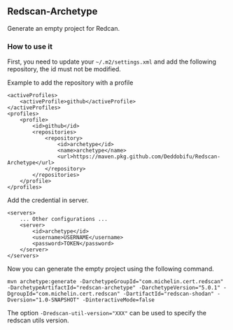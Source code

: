 ## Redscan-Archetype

Generate an empty project for Redcan.

### How to use it

First, you need to update your `~/.m2/settings.xml` and add the following repository, the id must not be modified.

Example to add the repository with a profile

```
<activeProfiles>
    <activeProfile>github</activeProfile>
</activeProfiles>
<profiles>
    <profile>
        <id>github</id>
        <repositories>
            <repository>
                <id>archetype</id>
                <name>archetype</name>
                <url>https://maven.pkg.github.com/Deddobifu/Redscan-Archetype</url>
            </repository>
        </repositories>
    </profile>
</profiles>
```

Add the credential in server.

```
<servers>
    ... Other configurations ...
    <server>
        <id>archetype</id>
        <username>USERNAME</username>
        <password>TOKEN</password>
    </server>
</servers>
```

Now you can generate the empty project using the following command.

```
mvn archetype:generate -DarchetypeGroupId="com.michelin.cert.redscan" -DarchetypeArtifactId="redscan-archetype" -DarchetypeVersion="5.0.1" -DgroupId="com.michelin.cert.redscan" -DartifactId="redscan-shodan" -Dversion="1.0-SNAPSHOT" -DinteractiveMode=false
```

The option `-Dredscan-util-version="XXX"` can be used to specify the redscan utils version.
